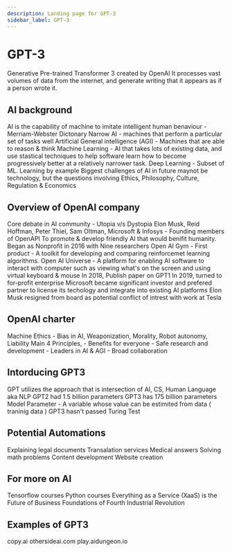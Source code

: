 ```yaml
---
description: Landing page for GPT-3
sidebar_label: GPT-3
---
```


# GPT-3

Generative Pre-trained Transformer 3
created by OpenAI
It processes vast volumes of data from the internet, and generate writing that it appears as if a person wrote it.

## AI background
AI is the capability of machine to imitate intelligent human benaviour - Merriam-Webster Dictonary
Narrow AI - machines that perform a particular set of tasks well 
Artificial General intelligence (AGI) - Machines that are able to reason & think
Machine Learning - AI that takes lots of existing data, and use stastical techniques to help software learn how to become progressively better at a relatively narrower task.
Deep Learning - Subset of ML. Learning by example 
Biggest challenges of AI in future maynot be technology, but the questions involving Ethics, Philosophy, Culture, Regulation & Economics

## Overview of OpenAI company 
Core debate in AI community - Utopia v/s Dystopia 
Elon Musk, Reid Hoffman, Peter Thiel, Sam Oltman, Microsoft & Infosys - Founding members of OpenAPI 
To promote & develop friendly AI that would benifit humanity.
Began as Nonprofit in 2016  with Nine researchers
Open AI Gym - First product - A toolkit for developing and comparing reinforcemet learning algorithms.
Open AI Universe - A platform for enabling AI software to interact with computer such as viewing what's on the screen and using virtual keyboard & mouse
In 2018, Publish paper on GPT1
In 2019, turned to for-profit enterprise 
Microsoft became significant investor and prefered partner to license its techology and integrate into existing AI platforms 
Elon Musk resigned from board as potential conflict of intrest with work at Tesla 

## OpenAI charter
Machine Ethics - Bias in AI, Weaponization, Morality, Robot autonomy, Liability
Main 4 Principles, 
    - Benefits for everyone 
    - Safe research and development 
    - Leaders in AI & AGI 
    - Broad collaboration

## Intorducing GPT3
GPT utilizes the approach that is intersection of AI, CS, Human Language aka NLP
GPT2 had 1.5 billion parameters
GPT3 has 175 billion parameters
Model Parameter - A variable whose value can be estimited from data ( traninig data )
GPT3 hasn't passed Turing Test

## Potential Automations
Explaining legal documents 
Transalation services
Medical answers
Solving math problems
Content development
Website creation

## For more on AI
Tensorflow courses
Python courses
Everything as a Service (XaaS) is the Future of Business
Foundations of Fourth Industrial Revolution

## Examples of GPT3
copy.ai
othersideai.com
play.aidungeon.io